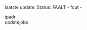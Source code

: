 laatste update: 
Status: FAALT - fout - 
<div class="service R">ipadr</div><div class="service R">updatejobs</div>